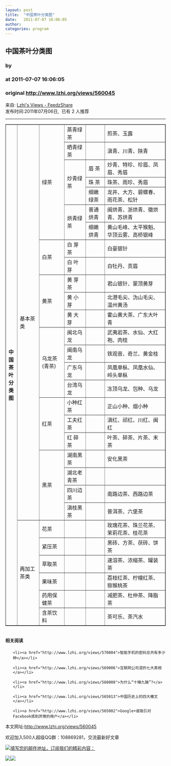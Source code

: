 ```yaml
---
layout: post
title:  "中国茶叶分类图"
date:   2011-07-07 16:06:05
author: 
categories: program
---
```


## 中国茶叶分类图
### by 
### at 2011-07-07 16:06:05
### original <http://www.lzhi.org/views/560045>

<p>来自: <a href="http://www.feedzshare.com/b/7331267/2">Lzhi's Views - FeedzShare</a>  
<br>发布时间:2011年07月06日,  已有 2 人推荐 </p>
<hr><div><p></p><span><span><table border="1" cellpadding="0" cellspacing="0" width="583"><tbody><tr><td rowspan="30" width="20"><span><strong>中国茶叶分类图</strong></span></td><td rowspan="23" width="72"><span>基本茶类</span></td><td rowspan="7" width="83"><span>绿茶</span></td><td width="69"><span>蒸青绿茶<br></span></td><td width="56"><span></span><br></td><td width="249"><span>煎茶、玉露</span></td></tr><tr><td width="69"><span>晒青绿茶<br></span></td><td width="56"><span></span><br></td><td width="249"><span>滇青、川青、陕青</span></td></tr><tr><td rowspan="3" width="69"><span>炒青绿茶<br></span></td><td width="56"><span>眉 茶<br></span></td><td width="249"><span>炒青、特珍、珍眉、凤眉、秀眉</span></td></tr><tr><td width="56"><span>珠 茶<br></span></td><td width="249"><span>珠茶、雨珍、秀眉</span></td></tr><tr><td width="56"><span>细嫩绿茶<br></span></td><td width="249"><span>龙井、大方、碧螺春、雨花茶、松针</span></td></tr><tr><td rowspan="2" width="69"><span>烘青绿茶<br></span></td><td width="56"><span>普通烘青<br></span></td><td width="249"><span>闽烘青、浙烘青、徽烘青、苏烘青</span></td></tr><tr><td width="56"><span>细嫩烘青<br></span></td><td width="249"><span>黄山毛峰、太平猴魁、华顶云雾、高桥银峰</span></td></tr><tr><td rowspan="2" width="83"><span>白茶</span></td><td width="69"><span>白 芽 茶<br></span></td><td width="56"><span></span><br></td><td width="249"><span>白豪银针</span></td></tr><tr><td width="69"><span>白 叶 芽<br></span></td><td width="56"><span></span><br></td><td width="249"><span>白牡丹、贡眉</span></td></tr><tr><td rowspan="3" width="83"><span>黄茶</span></td><td width="69"><span>黄 芽 茶<br></span></td><td width="56"><span></span><br></td><td width="249"><span>君山银针、蒙顶黄芽</span></td></tr><tr><td width="69"><span>黄 小 芽<br></span></td><td width="56"><span></span><br></td><td width="249"><span>北港毛尖、沩山毛尖、温州黄汤</span></td></tr><tr><td width="69"><span>黄 大 芽<br></span></td><td width="56"><span></span><br></td><td width="249"><span>霍山黄大茶、广东大叶青</span></td></tr><tr><td rowspan="4" width="83"><span>乌龙茶(青茶)</span></td><td width="69"><span>闽北乌龙<br></span></td><td width="56"><span></span><br></td><td width="249"><span>武夷岩茶、水仙、大红袍、肉桂</span></td></tr><tr><td width="69"><span>闽南乌龙<br></span></td><td width="56"><span></span><br></td><td width="249"><span>铁观音、奇兰、黄金桂</span></td></tr><tr><td width="69"><span>广东乌龙<br></span></td><td width="56"><span></span><br></td><td width="249"><span>凤凰单枞、凤凰水仙、岭头单枞</span></td></tr><tr><td width="69"><span>台湾乌龙<br></span></td><td width="56"><span></span><br></td><td width="249"><span>冻顶乌龙、包种、乌龙</span></td></tr><tr><td rowspan="3" width="83"><span>红茶</span></td><td width="69"><span>小种红茶<br></span></td><td width="56"><span></span><br></td><td width="249"><span>正山小种、烟小种</span></td></tr><tr><td height="25" width="69"><span>工夫红茶<br></span></td><td width="56"><span></span><br></td><td width="249"><span>滇红、祁红、川红、闽红</span></td></tr><tr><td width="69"><span>红 碎 茶<br></span></td><td width="56"><span></span><br></td><td width="249"><span>叶茶、碎茶、片茶、末茶</span></td></tr><tr><td rowspan="4" width="83"><span>黑茶</span></td><td width="69"><span>湖南黑茶<br></span></td><td width="56"><span></span><br></td><td width="249"><span>安化黑茶</span></td></tr><tr><td width="69"><span>湖北老青茶<br></span></td><td width="56"><span></span><br></td><td width="249"><span></span><br></td></tr><tr><td width="69"><span>四川边茶<br></span></td><td width="56"><span></span><br></td><td width="249"><span>南路边茶、西路边茶</span></td></tr><tr><td width="69"><span>滇桂黑茶<br></span></td><td width="56"><span></span><br></td><td width="249"><span>普洱茶、六堡茶</span></td></tr><tr><td rowspan="6" width="72"><span>再加工茶类</span></td><td width="83"><span>花茶</span></td><td width="69"><span></span><br></td><td width="56"><span></span><br></td><td width="249"><span>玫瑰花茶、珠兰花茶、茉莉花茶、桂花茶</span></td></tr><tr><td width="83"><span>紧压茶</span></td><td width="69"><span></span><br></td><td width="56"><span></span><br></td><td width="249"><span>黑砖、方茶、茯砖、饼茶</span></td></tr><tr><td width="83"><span>萃取茶</span></td><td width="69"><span></span><br></td><td width="56"><span></span><br></td><td width="249"><span>速溶茶、浓缩茶、罐装茶</span></td></tr><tr><td width="83"><span>果味茶</span></td><td width="69"><span></span><br></td><td width="56"><span></span><br></td><td width="249"><span>荔枝红茶、柠檬红茶、猕猴桃茶</span></td></tr><tr><td width="83"><span>药用保健茶</span></td><td width="69"><span></span><br></td><td width="56"><span></span><br></td><td width="249"><span>减肥茶、杜仲茶、降脂茶</span></td></tr><tr><td width="83"><span>含茶饮料</span></td><td width="69"><span></span><br></td><td width="56"><span></span><br></td><td width="249"><span>茶可乐、茶汽水</span></td></tr></tbody></table><img src="http://www.lzhi.org/media/agp5b3V4aWV5aXNpcg0LEgVNZWRpYRiX5SIM" alt=""></span></span>

<h4>相关阅读</h4>
<ul>
    
    <li><a href="http://www.lzhi.org/views/570004">智能手机的密码总共有多少种</a></li>
    
    <li><a href="http://www.lzhi.org/views/569006">互联网公司混的七大真相</a></li>
    
    <li><a href="http://www.lzhi.org/views/568008">为什么“十赌九输”?</a></li>
    
    <li><a href="http://www.lzhi.org/views/565013">中国历史上的四大檄文</a></li>
    
    <li><a href="http://www.lzhi.org/views/565002">Google+或吸引对Facebook感到厌倦的用户</a></li>
    
</ul>
<p>本文网址:<a href="http://www.lzhi.org/views/560045">http://www.lzhi.org/views/560045</a></p>
<p>欢迎加入500人超级QQ群：108869281，交流最新好文章</p>
<p><a href="http://list.qq.com/cgi-bin/qf_invite?id=6c94ef20a1db103fde3b5c916a5bbd23c712624f50dd4653"><img alt="填写您的邮件地址，订阅我们的精彩内容：" src="http://list.qq.com/zh_CN/htmledition/images/qunfa/manage/picMode_light_l.png" border="0"></a></p></div><img src="http://img.tongji.linezing.com/1017243/tongji.gif"><img src="http://img.tongji.linezing.com/855372/tongji.gif">